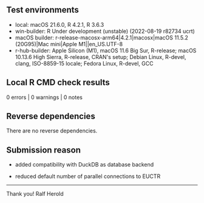 ## Test environments

* local: macOS 21.6.0, R 4.2.1, R 3.6.3
* win-builder: R Under development (unstable) (2022-08-19 r82734 ucrt)
* macOS builder: r-release-macosx-arm64|4.2.1|macosx|macOS 11.5.2 (20G95)|Mac mini|Apple M1||en_US.UTF-8 
* r-hub-builder: Apple Silicon (M1), macOS 11.6 Big Sur, R-release; macOS 10.13.6 High Sierra, R-release, CRAN's setup; 
  Debian Linux, R-devel, clang, ISO-8859-15 locale;	Fedora Linux, R-devel, GCC

## Local R CMD check results

0 errors | 0 warnings | 0 notes

## Reverse dependencies

There are no reverse dependencies.

## Submission reason

 - added compatibility with DuckDB as database backend 
 
 - reduced default number of parallel connections to EUCTR

----------
Thank you!
Ralf Herold
